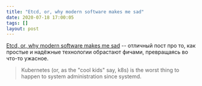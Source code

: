 ```yaml
---
title: "Etcd, or, why modern software makes me sad"
date: 2020-07-18 17:00:05
tags: []
layout: post
---
```


[Etcd, or, why modern software makes me sad](https://www.roguelazer.com/2020/07/etcd-or-why-modern-software-makes-me-sad/) -- отличный пост про то, как простые и надёжные технологии обрастают фичами, превращаясь во что-то ужасное.

> Kubernetes (or, as the "cool kids" say, k8s) is the worst thing to happen to system administration since systemd.
